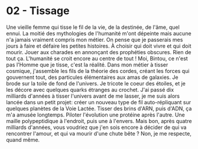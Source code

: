 # 02 - Tissage

Une vieille femme qui tisse le fil de la vie, de la destinée, de l'âme, quel ennui. La moitié des mythologies de l'humanité m'ont dépeinte mais aucune n'a jamais vraiment compris mon métier. On pense que je passerais mes jours à faire et défaire les petites histoires. À choisir qui doit vivre et qui doit mourir. Jouer aux charades en annonçant des prophéties obscures. Rien de tout ça. L'humanité se croit encore au centre de tout ! Moi, Bintou, ce n'est pas l'Homme que je tisse, c'est la réalité. Dans mon métier à tisser cosmique, j'assemble les fils de la théorie des cordes, créant les forces qui gouvernent tout, des particules élémentaires aux amas de galaxies. Je brode sur la toile de fond de l'univers. Je tricote le coeur des étoiles, et je les décore avec quelques quarks étranges au crochet. J'ai passé dix milliards d'années à tisser l'univers avant de me lasser, je me suis alors lancée dans un petit projet: créer un nouveau type de fil auto-répliquant sur quelques planètes de la Voie Lactée. Tisser des brins d'ARN, puis d'ADN, ça m'a amusée longtemps. Piloter l'évolution une protéine après l'autre. Une maille polypeptidique à l'endroit, puis une à l'envers. Mais bon, après quatre milliards d'années, vous voudriez que j'en sois encore à décider de qui va rencontrer l'amour, et qui va mourir d'une chute bête ? Non, je me respecte, quand même.
